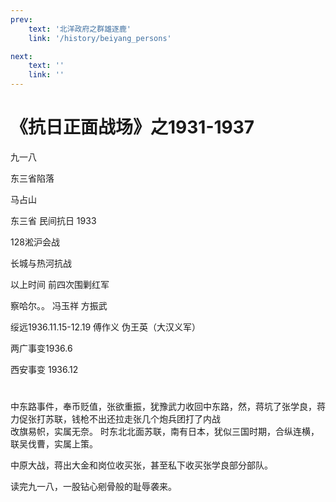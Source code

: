 ```yaml
---
prev:
    text: '北洋政府之群雄逐鹿'
    link: '/history/beiyang_persons'

next:
    text: ''
    link: ''
---
```

# 《抗日正面战场》之1931-1937

九一八

东三省陷落

马占山

东三省 民间抗日 1933 

128淞沪会战

长城与热河抗战

以上时间 前四次围剿红军

察哈尔。。 冯玉祥 方振武 

绥远1936.11.15-12.19  傅作义
伪王英（大汉义军）

两广事变1936.6

西安事变 1936.12

# 


中东路事件，奉币贬值，张欲重振，犹豫武力收回中东路，然，蒋坑了张学良，蒋力促张打苏联，钱枪不出还拉走张几个炮兵团打了内战  
改旗易帜，实属无奈。
时东北北面苏联，南有日本，犹似三国时期，合纵连横，联吴伐曹，实属上策。  

中原大战，蒋出大金和岗位收买张，甚至私下收买张学良部分部队。



读完九一八，一股钻心剜骨般的耻辱袭来。



